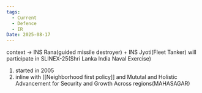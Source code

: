```yaml
---
tags:
  - Current
  - Defence
  - IR
Date: 2025-08-17
---
```

context -> INS Rana(guided missile destroyer) + INS Jyoti(Fleet Tanker) will participate in SLINEX-25(Shri Lanka India Naval Exercise)
1. started in 2005
2. inline with [[Neighborhood first policy]] and Mututal and Holistic Advancement for Security and Growth Across regions(MAHASAGAR)
